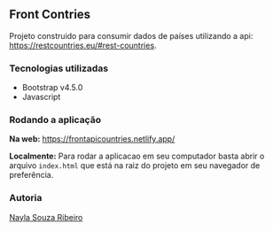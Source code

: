 ## Front Contries

Projeto construido para consumir dados de países utilizando a api: https://restcountries.eu/#rest-countries. 

### Tecnologias utilizadas 
- Bootstrap v4.5.0
- Javascript

### Rodando a aplicação
**Na web:**
https://frontapicountries.netlify.app/

**Localmente:**
Para rodar a aplicacao em seu computador basta abrir o arquivo `index.html` que está na raiz do projeto em seu navegador de preferência.

### Autoria
[Nayla Souza Ribeiro](https://www.linkedin.com/in/naylasouzaribeiro/)

